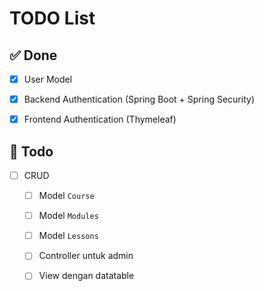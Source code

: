 # TODO List 


## ✅ Done 

-[x] User Model
-[x] Backend Authentication (Spring Boot + Spring Security)
-[x] Frontend Authentication (Thymeleaf)


## 🚀 Todo 
- [ ] CRUD
    - [ ] Model `Course`
    - [ ] Model `Modules`
    - [ ] Model `Lessons`
    - [ ] Controller untuk admin
    - [ ] View dengan datatable

